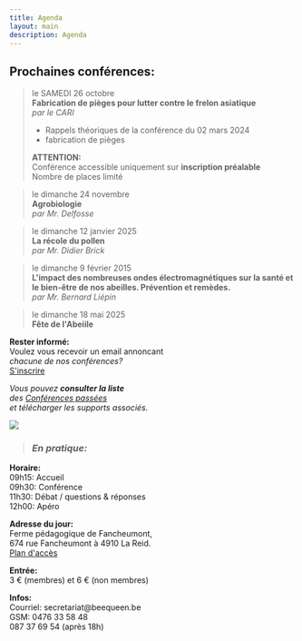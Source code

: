 ```yaml
---
title: Agenda
layout: main
description: Agenda
---
```


<div class="blck-group">
<div class="block gauche">

<h2>Prochaines conférences:</h2>
<div>

>
> le SAMEDI 26 octobre  
> **Fabrication de pièges pour lutter contre le frelon asiatique**  
> *par le CARI*  
>
>    - Rappels théoriques de la conférence du 02 mars 2024  
>    - fabrication de pièges  
>
> <b>ATTENTION:</b>   
>      Conférence accessible uniquement sur <b>inscription préalable</b>  
>      Nombre de places limité  
>

>
> le dimanche 24 novembre  
> **Agrobiologie**  
> *par Mr. Delfosse*  
>

<!-- 
-->

>
> le dimanche 12 janvier 2025  
> **La récole du pollen**  
> *par Mr. Didier Brick*  
>

>
> le dimanche 9 février 2015  
> **L'impact des nombreuses ondes électromagnétiques sur la santé et le bien-être de nos abeilles. Prévention et remèdes.**  
> *par Mr. Bernard Liépin*  
>

>
> le dimanche 18 mai 2025  
> **Fête de l'Abeiile**  
>   

<!-- 
-->
</div>
</div>

<div class="block droite">

**Rester informé:**  
Voulez vous recevoir un email annoncant  
*chacune de nos conférences?*  
[S'inscrire](https://beequeen.us12.list-manage.com/subscribe/post?u=7de077c5bf207b97983ba770d&amp;id=777c2a4441)  


*Vous pouvez **consulter la liste**  
des [Conférences passées](/agenda/conferences-passees/)  
et télécharger les supports associés.*

![](/static/img/conference_1_420x226.jpg)

> ### *En pratique:*
**Horaire:**   
09h15: Accueil  
09h30: Conférence  
11h30: Débat / questions & réponses  
12h00: Apéro  
  
**Adresse du jour:**  
Ferme pédagogique de Fancheumont,  
674 rue Fancheumont à 4910 La Reid.  
[Plan d'accès](https://www.google.be/maps/place/50%C2%B029'49.2%22N+5%C2%B048'10.6%22E/@50.5066668,5.8217158,5123m/data=!3m1!1e3!4m5!3m4!1s0x0:0x0!8m2!3d50.4970051!4d5.8029547?dcr=0)
  
**Entrée:**  
3 € (membres) et 6 € (non membres)  
  
**Infos:**  
Courriel: secre<!-- abc@def -->tariat@beeque<!-- @abc.com -->en.be  
GSM: 0476 33 58 48  
087 37 69 54 (après 18h)  

<br>

